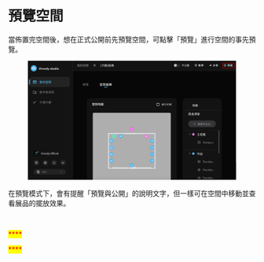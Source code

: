 # 預覽空間

當佈置完空間後，想在正式公開前先預覽空間，可點擊「預覽」進行空間的事先預覽。&#x20;

<figure><img src="../.gitbook/assets/Frame 46 (1).png" alt=""><figcaption></figcaption></figure>

在預覽模式下，會有提醒「預覽與公開」的說明文字，但一樣可在空間中移動並查看展品的擺放效果。

<figure><img src="../.gitbook/assets/Frame 47.png" alt=""><figcaption></figcaption></figure>

<mark style="color:red;">****</mark>

<mark style="color:red;">****</mark>
